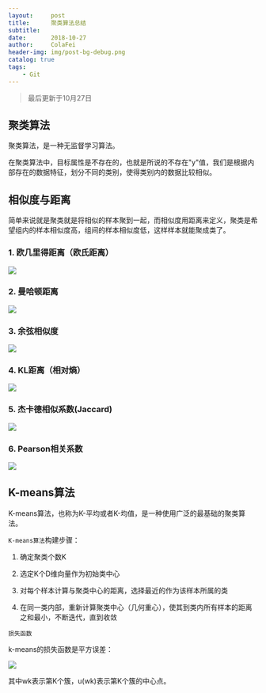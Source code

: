 ```yaml
---
layout:     post
title:      聚类算法总结
subtitle:   
date:       2018-10-27
author:     ColaFei
header-img: img/post-bg-debug.png
catalog: true
tags:
    - Git
---
```



>最后更新于10月27日

## 聚类算法

聚类算法，是一种无监督学习算法。

在聚类算法中，目标属性是不存在的，也就是所说的不存在"y"值，我们是根据内部存在的数据特征，划分不同的类别，使得类别内的数据比较相似。

## 相似度与距离

简单来说就是聚类就是将相似的样本聚到一起，而相似度用距离来定义，聚类是希望组内的样本相似度高，组间的样本相似度低，这样样本就能聚成类了。

### 1. 欧几里得距离（欧氏距离）

![](https://upload-images.jianshu.io/upload_images/13880974-eb786fc8d10a0b3c.png?imageMogr2/auto-orient/strip%7CimageView2/2/w/1240)

### 2. 曼哈顿距离

![](https://upload-images.jianshu.io/upload_images/13880974-8d60dddfc863dea9.png?imageMogr2/auto-orient/strip%7CimageView2/2/w/1240)

### 3. 余弦相似度

![](https://upload-images.jianshu.io/upload_images/13880974-49c2b4f5f44c7625.png?imageMogr2/auto-orient/strip%7CimageView2/2/w/1240)

### 4. KL距离（相对熵）

![](https://upload-images.jianshu.io/upload_images/13880974-b6c7d3bbdc440418.png?imageMogr2/auto-orient/strip%7CimageView2/2/w/1240)

### 5. 杰卡德相似系数(Jaccard)

![](https://upload-images.jianshu.io/upload_images/13880974-649021110adc4e46.png?imageMogr2/auto-orient/strip%7CimageView2/2/w/1240)

### 6. Pearson相关系数

![](https://upload-images.jianshu.io/upload_images/13880974-dcc52150fca6bbbb.png?imageMogr2/auto-orient/strip%7CimageView2/2/w/1240)

## K-means算法

K-means算法，也称为K-平均或者K-均值，是一种使用广泛的最基础的聚类算法。

``` K-means算法 ```构建步骤：

1. 确定聚类个数K

2. 选定K个D维向量作为初始类中心

3. 对每个样本计算与聚类中心的距离，选择最近的作为该样本所属的类

4. 在同一类内部，重新计算聚类中心（几何重心），使其到类内所有样本的距离之和最小，不断迭代，直到收敛

``` 损失函数 ```

k-means的损失函数是平方误差：

![](https://upload-images.jianshu.io/upload_images/13880974-a8788390a694b520.png?imageMogr2/auto-orient/strip%7CimageView2/2/w/1240)

其中wk表示第K个簇，u(wk)表示第K个簇的中心点。


	


